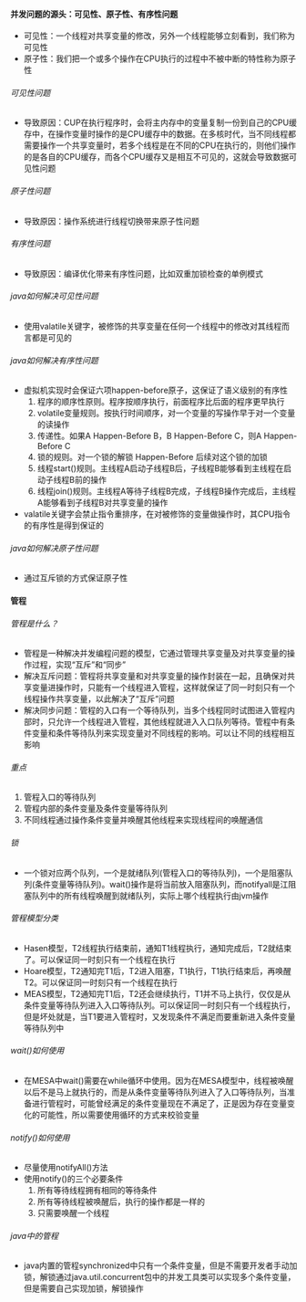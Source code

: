 #### 并发问题的源头：可见性、原子性、有序性问题
- 可见性：一个线程对共享变量的修改，另外一个线程能够立刻看到，我们称为可见性
- 原子性：我们把一个或多个操作在CPU执行的过程中不被中断的特性称为原子性

###### 可见性问题
- 导致原因：CUP在执行程序时，会将主内存中的变量复制一份到自己的CPU缓存中，在操作变量时操作的是CPU缓存中的数据。在多核时代，当不同线程都需要操作一个共享变量时，若多个线程是在不同的CPU在执行的，则他们操作的是各自的CPU缓存，而各个CPU缓存又是相互不可见的，这就会导致数据可见性问题

###### 原子性问题
- 导致原因：操作系统进行线程切换带来原子性问题

###### 有序性问题
- 导致原因：编译优化带来有序性问题，比如双重加锁检查的单例模式

###### java如何解决可见性问题
- 使用valatile关键字，被修饰的共享变量在任何一个线程中的修改对其线程而言都是可见的

###### java如何解决有序性问题
- 虚拟机实现时会保证六项happen-before原子，这保证了语义级别的有序性
  1. 程序的顺序性原则。程序按顺序执行，前面程序比后面的程序更早执行
  2. volatile变量规则。按执行时间顺序，对一个变量的写操作早于对一个变量的读操作
  3. 传递性。如果A Happen-Before B，B Happen-Before C，则A Happen-Before C
  4. 锁的规则。对一个锁的解锁 Happen-Before 后续对这个锁的加锁
  5. 线程start()规则。主线程A启动子线程B后，子线程B能够看到主线程在启动子线程B前的操作
  6. 线程join()规则。主线程A等待子线程B完成，子线程B操作完成后，主线程A能够看到子线程B对共享变量的操作
- valatile关键字会禁止指令重排序，在对被修饰的变量做操作时，其CPU指令的有序性是得到保证的

###### java如何解决原子性问题
- 通过互斥锁的方式保证原子性

#### 管程
###### 管程是什么？
- 管程是一种解决并发编程问题的模型，它通过管理共享变量及对共享变量的操作过程，实现“互斥”和“同步”
- 解决互斥问题：管程将共享变量和对共享变量的操作封装在一起，且确保对共享变量进操作时，只能有一个线程进入管程，这样就保证了同一时刻只有一个线程操作共享变量，以此解决了“互斥”问题
- 解决同步问题：管程的入口有一个等待队列，当多个线程同时试图进入管程内部时，只允许一个线程进入管程，其他线程就进入入口队列等待。管程中有条件变量和条件等待队列来实现变量对不同线程的影响。可以让不同的线程相互影响

###### 重点
1. 管程入口的等待队列
2. 管程内部的条件变量及条件变量等待队列
3. 不同线程通过操作条件变量并唤醒其他线程来实现线程间的唤醒通信

###### 锁
- 一个锁对应两个队列，一个是就绪队列(管程入口的等待队列)，一个是阻塞队列(条件变量等待队列)。wait()操作是将当前放入阻塞队列，而notifyall是江阻塞队列中的所有线程唤醒到就绪队列，实际上哪个线程执行由jvm操作

###### 管程模型分类
- Hasen模型，T2线程执行结束前，通知T1线程执行，通知完成后，T2就结束了。可以保证同一时刻只有一个线程在执行
- Hoare模型，T2通知完T1后，T2进入阻塞，T1执行，T1执行结束后，再唤醒T2。可以保证同一时刻只有一个线程在执行
- MEAS模型，T2通知完T1后，T2还会继续执行，T1并不马上执行，仅仅是从条件变量等待队列进入入口等待队列。可以保证同一时刻只有一个线程执行，但是坏处就是，当T1要进入管程时，又发现条件不满足而要重新进入条件变量等待队列中

###### wait()如何使用
- 在MESA中wait()需要在while循环中使用。因为在MESA模型中，线程被唤醒以后不是马上就执行的，而是从条件变量等待队列进入了入口等待队列，当准备进行管程时，可能曾经满足的条件变量现在不满足了，正是因为存在变量变化的可能性，所以需要使用循环的方式来校验变量

###### notify()如何使用
- 尽量使用notifyAll()方法
- 使用notify()的三个必要条件
  1. 所有等待线程拥有相同的等待条件
  2. 所有等待线程被唤醒后，执行的操作都是一样的
  3. 只需要唤醒一个线程

###### java中的管程
- java内置的管程synchronized中只有一个条件变量，但是不需要开发者手动加锁，解锁通过java.util.concurrent包中的并发工具类可以实现多个条件变量，但是需要自己实现加锁，解锁操作
